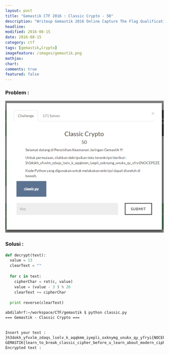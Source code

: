 ```yaml
---
layout: post
title: "Gemastik CTF 2016 : Classic Crypto - 50"
description: "Writeup Gemastik 2016 Online Capture The Flag Qualification"
headline: 
modified: 2016-08-15
date: 2016-08-15
category: ctf
tags: [gemastik,Crypto]
imagefeature: /images/gemastik.png
mathjax: 
chart: 
comments: true
featured: false
---
```


### Problem :

![Classic Crypto](/images/classic-crypto.png)


### Solusi :

```python
def decrypt(text):
  value = 13
  clearText = ""

  for c in text:
    cipherChar = rot(c, value)
    value = (value - 3 ) % 26
    clearText += cipherChar

  print reverse(clearText)
```

```
abdilahrf:~/workspace/CTF/gemastik $ python classic.py 
=== Gemastik - Classic Crypto ===


Insert your text :
}h3dokh_yfvxlm_zdaqs_lselv_k_aqqkmm_iyepli_oxknymg_unukx_qy_yfryi{NOCEPEZE
GEMASTIK{learn_to_break_classic_cipher_before_u_learn_about_modern_ciph3r}
Encrypted text :
```